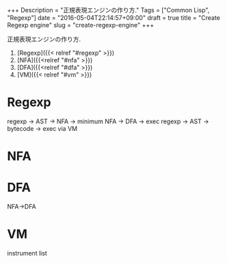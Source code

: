 +++
Description = "正規表現エンジンの作り方."
Tags = ["Common Lisp", "Regexp"]
date = "2016-05-04T22:14:57+09:00"
draft = true
title = "Create Regexp engine"
slug = "create-regexp-engine"
+++

正規表現エンジンの作り方.

<!--more-->

1. [Regexp]({{< relref "#regexp" >}})
2. [NFA]({{<relref "#nfa" >}})
3. [DFA]({{<relref "#dfa" >}})
4. [VM]({{< relref "#vm" >}})


# Regexp

regexp -> AST -> NFA -> minimum NFA -> DFA -> exec
regexp -> AST -> bytecode -> exec via VM


# NFA


# DFA

NFA->DFA


# VM

instrument list
